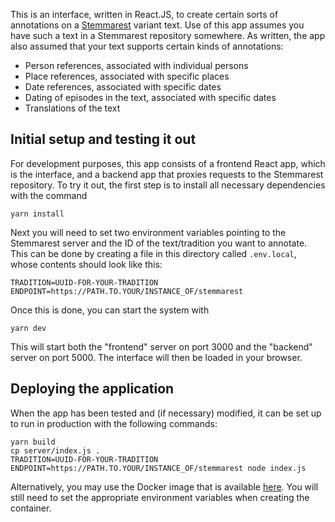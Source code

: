 This is an interface, written in React.JS, to create certain sorts of annotations on a [Stemmarest](https://github.com/DHUniWien/tradition_repo) variant text. Use of this app assumes you have such a text in a Stemmarest repository somewhere. As written, the app also assumed that your text supports certain kinds of annotations:

- Person references, associated with individual persons
- Place references, associated with specific places
- Date references, associated with specific dates
- Dating of episodes in the text, associated with specific dates
- Translations of the text

## Initial setup and testing it out

For development purposes, this app consists of a frontend React app, which is the interface, and a backend app that proxies requests to the Stemmarest repository. To try it out, the first step is to install all necessary dependencies with the command

    yarn install

Next you will need to set two environment variables pointing to the Stemmarest server and the ID of the text/tradition you want to annotate. This can be done by creating a file in this directory called `.env.local`, whose contents should look like this:

    TRADITION=UUID-FOR-YOUR-TRADITION
    ENDPOINT=https://PATH.TO.YOUR/INSTANCE_OF/stemmarest

Once this is done, you can start the system with

    yarn dev

This will start both the "frontend" server on port 3000 and the "backend" server on port 5000. The interface will then be loaded in your browser.

## Deploying the application

When the app has been tested and (if necessary) modified, it can be set up to run in production with the following commands:

    yarn build
    cp server/index.js .
    TRADITION=UUID-FOR-YOUR-TRADITION ENDPOINT=https://PATH.TO.YOUR/INSTANCE_OF/stemmarest node index.js

Alternatively, you may use the Docker image that is available [here](https://hub.docker.com/repository/docker/chrysaphi/annotate). You will still need to set the appropriate environment variables when creating the container.
